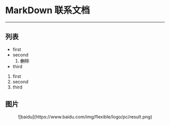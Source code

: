 # MarkDown 联系文档
----
## 列表
* first
* second
  1. ~~删除~~
* third
1. first
2. second
3. third

## 图片
<div align=center>![baidu](https://www.baidu.com/img/flexible/logo/pc/result.png)
